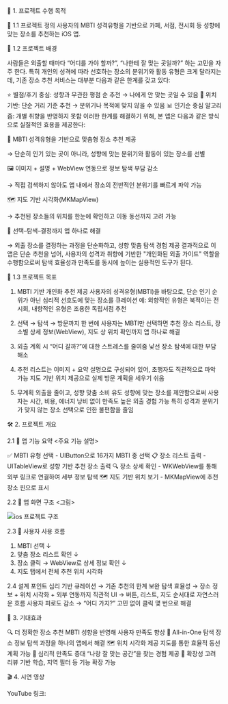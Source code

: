 🧭 1. 프로젝트 수행 목적

📌 1.1 프로젝트 정의
사용자의 MBTI 성격유형을 기반으로 카페, 서점, 전시회 등 성향에 맞는 장소를 추천하는 iOS 앱.

📌 1.2 프로젝트 배경

사람들은 외출할 때마다 “어디를 가야 할까?”, “나한테 잘 맞는 곳일까?” 하는 고민을 자주 한다.
특히 개인의 성격에 따라 선호하는 장소의 분위기와 활동 유형은 크게 달라지는데, 기존 장소 추천 서비스는 대부분 다음과 같은 한계를 갖고 있다:

⭐ 별점/후기 중심: 성향과 무관한 평점 순 추천 → 나에게 안 맞는 곳일 수 있음
📍 위치 기반: 단순 거리 기준 추천 → 분위기나 목적에 맞지 않을 수 있음
📊 인기순 중심 알고리즘: 개별 취향을 반영하지 못함
이러한 한계를 해결하기 위해, 본 앱은 다음과 같은 방식으로 실질적인 효용을 제공한다:

🧠 MBTI 성격유형을 기반으로 맞춤형 장소 추천 제공

→ 단순히 인기 있는 곳이 아니라, 성향에 맞는 분위기와 활동이 있는 장소를 선별

🖼 이미지 + 설명 + WebView 연동으로 정보 탐색 부담 감소

→ 직접 검색하지 않아도 앱 내에서 장소의 전반적인 분위기를 빠르게 파악 가능

🗺 지도 기반 시각화(MKMapView)

→ 추천된 장소들의 위치를 한눈에 확인하고 이동 동선까지 고려 가능

📱 선택–탐색–결정까지 앱 하나로 해결

→ 외출 장소를 결정하는 과정을 단순화하고, 성향 맞춤 탐색 경험 제공
결과적으로 이 앱은 단순 추천을 넘어, 사용자의 성격과 취향에 기반한 "개인화된 외출 가이드" 역할을 수행함으로써
탐색 효율성과 만족도를 동시에 높이는 실용적인 도구가 된다.

🎯 1.3 프로젝트 목표

1. MBTI 기반 개인화 추천 제공
사용자의 성격유형(MBTI)을 바탕으로, 단순 인기 순위가 아닌 심리적 선호도에 맞는 장소를 큐레이션
예: 외향적인 유형은 북적이는 전시회, 내향적인 유형은 조용한 독립서점 추천

2. 선택 → 탐색 → 방문까지 한 번에
사용자는 MBTI만 선택하면 추천 장소 리스트, 장소별 상세 정보(WebView), 지도 상 위치 확인까지 앱 하나로 해결

3. 외출 계획 시 “어디 갈까?”에 대한 스트레스를 줄여줌
낯선 장소 탐색에 대한 부담 해소

4. 추천 리스트는 이미지 + 요약 설명으로 구성되어 있어, 초행자도 직관적으로 파악 가능
지도 기반 위치 제공으로 실제 방문 계획을 세우기 쉬움

5. 무계획 외출을 줄이고, 성향 맞춤 소비 유도
성향에 맞는 장소를 제안함으로써 사용자는 시간, 비용, 에너지 낭비 없이 만족도 높은 외출 경험 가능
특히 성격과 분위기가 맞지 않는 장소 선택으로 인한 불편함을 줄임


🛠 2. 프로젝트 개요

2.1 📲 앱 기능 요약
<주요 기능 설명>

✅ MBTI 유형 선택	- UIButton으로 16가지 MBTI 중 선택
📋 장소 리스트 출력	- UITableView로 성향 기반 추천 장소 출력
🔍 장소 상세 확인 - WKWebView를 통해 외부 링크로 연결하여 세부 정보 탐색
🗺 지도 기반 위치 보기 - 	MKMapView에 추천 장소 핀으로 표시


2.2 📐 앱 화면 구조
<그림>


![ios 프로젝트 구조](https://github.com/user-attachments/assets/4c800d17-0350-4164-b633-9310c5c07e00)



2.3 📲 사용자 사용 흐름
1. MBTI 선택
    ↓
2. 맞춤 장소 리스트 확인
    ↓
3. 장소 클릭 → WebView로 상세 정보 확인
    ↓
4. 지도 탭에서 전체 추천 위치 시각화


2.4 설계 포인트
심리 기반 큐레이션 → 기존 추천의 한계 보완
탐색 효율성 → 장소 정보 + 위치 시각화 + 외부 연동까지
직관적 UI → 버튼, 리스트, 지도 순서대로 자연스러운 흐름
사용자 피로도 감소 → “어디 가지?” 고민 없이 클릭 몇 번으로 해결



🎯 3. 기대효과

🔍 더 정확한 장소 추천	MBTI 성향을 반영해 사용자 만족도 향상
📱 All-in-One 탐색	장소 정보 탐색 과정을 하나의 앱에서 해결
🗺️ 위치 시각화 제공	지도를 통한 효율적 동선 계획 가능
🧠 심리적 만족도 증대	“나랑 잘 맞는 공간”을 찾는 경험 제공
🔄 확장성 고려	리뷰 기반 학습, 지역 필터 등 기능 확장 가능





🎬 4. 시연 영상

YouTube 링크: 

